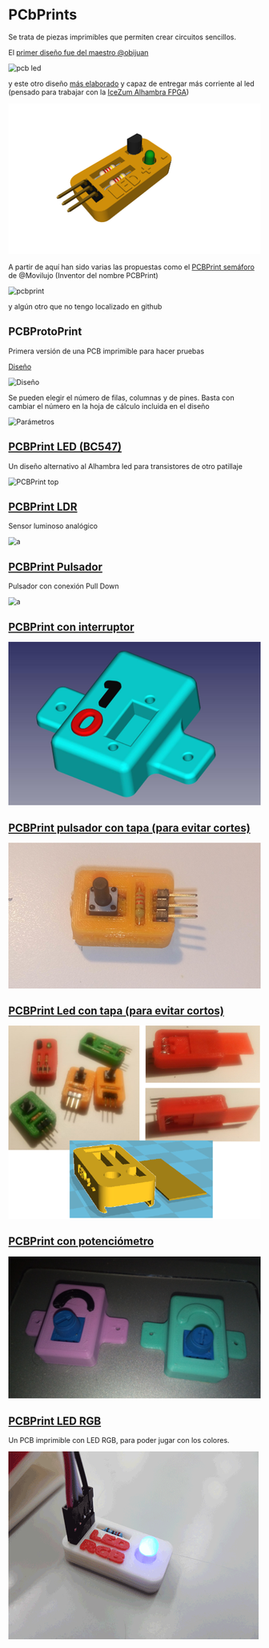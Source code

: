 # PCbPrints
Se trata de piezas imprimibles que permiten crear circuitos sencillos.

El [primer diseño fue del maestro @obijuan](https://github.com/Obijuan/3D-parts/tree/master/2016-10-11-printable-led-pcb)

![pcb led](https://github.com/Obijuan/3D-parts/blob/master/2016-10-11-printable-led-pcb/images/pcb-led-1.png?raw=true)

y este otro diseño [más elaborado](https://github.com/FPGAwars/alhambra-led) y capaz de entregar más corriente al led (pensado para trabajar con la [IceZum Alhambra FPGA](https://github.com/FPGAwars/icezum))

![alhambra-led](https://github.com/FPGAwars/alhambra-led/blob/master/wiki/alhambra-led-1.png?raw=true)

A partir de aquí han sido varias las propuestas como el [PCBPrint semáforo](https://github.com/movilujo/designs_3D/tree/master/PCBprint) de @Movilujo (Inventor del nombre PCBPrint)

![pcbprint](https://github.com/movilujo/designs_3D/blob/master/PCBprint/images/PCBprint_Semaforo_iso1.jpeg?raw=true)

y algún otro que no tengo localizado en github

## PCBProtoPrint

Primera versión de una PCB imprimible para hacer pruebas

[Diseño](./PCBProtoPrint/PCBProtoPrint.fcstd)


![Diseño](./images/PCBProtoPrint.png)

Se pueden elegir el número de filas, columnas y de pines.
Basta con cambiar el número en la hoja de cálculo incluida en el diseño


![Parámetros](./images/PCBProtoPrint_conf.png)


## [PCBPrint LED (BC547)](PCBPrint_led_bc547/README.md)

Un diseño alternativo al Alhambra led para transistores de otro patillaje

![PCBPrint top](https://lh3.googleusercontent.com/faS4u0jSnPc2ternjIO0dI98AgeIof-VYvwydO_39pRlzklZmNVJVevmMY9PZ4FkgxjcqfSFqsM=w1073-h936-no)

## [PCBPrint LDR](PCBPrint_ldr/README.md)

Sensor luminoso analógico

![a](https://lh3.googleusercontent.com/26gFsAEfURvQOTPk-pSBdqHTtw5iUMiUMRKyBG1VacKKsArQVctltIio2KhcOqpLYgqwoGKWx3s=w807-h935-no)

## [PCBPrint Pulsador](PCBPrint_button/README.md)

Pulsador con conexión Pull Down

![a](https://lh3.googleusercontent.com/vTEPZUCdk6lisei_uNa5GlQSCNVYprbPvmiwcR6VBZw6Xqr7tKk2wf-3JtS8dFbteqAKWz6LdjY=w772-h936-no)

## [PCBPrint con interruptor](./PCBPrint_common_switch/)

![PCBPrint con interruptor](./PCBPrint_common_switch/common_switch.jpeg)

## [PCBPrint pulsador con tapa (para evitar cortes)](./PCBPrint_button_with_lid/)

![PCBPrint pulsador con tapa (para evitar cortes)](./PCBPrint_button_with_lid/IMG_20171017_214550.jpg)


## [PCBPrint Led con tapa (para evitar cortos)](./PCBPrint_Led_with_lid/)

![PCBPrint Led con tapa](./PCBPrint_Led_with_lid/T03_4.png)

## [PCBPrint con potenciómetro](./PCBPrint_trimpot_3386p/)



![PCBPrint trimpot](./PCBPrint_trimpot_3386p/IMG_20171027_230827.jpg)

## [PCBPrint LED RGB](./PCBPrint_Led_RGB/)

Un PCB imprimible con LED RGB, para poder jugar con los colores.

![PCBPrint LED RGB](./PCBPrint_Led_RGB/anima1.gif)

